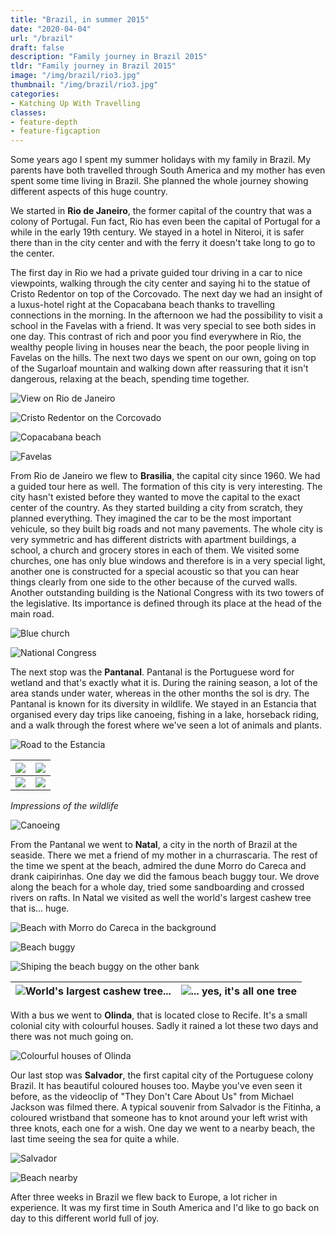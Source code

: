 ```yaml
---
title: "Brazil, in summer 2015"
date: "2020-04-04"
url: "/brazil"
draft: false
description: "Family journey in Brazil 2015"
tldr: "Family journey in Brazil 2015"
image: "/img/brazil/rio3.jpg"
thumbnail: "/img/brazil/rio3.jpg"
categories:
- Katching Up With Travelling
classes: 
- feature-depth
- feature-figcaption
---
```

Some years ago I spent my summer holidays with my family in Brazil. My parents have both travelled through South America and my mother has even spent some time living in Brazil. She planned the whole journey showing different aspects of this huge country.

We started in **Rio de Janeiro**, the former capital of the country that was a colony of Portugal. Fun fact, Rio has even been the capital of Portugal for a while in the early 19th century. We stayed in a hotel in Niteroi, it is safer there than in the city center and with the ferry it doesn't take long to go to the center.

<!--more-->

The first day in Rio we had a private guided tour driving in a car to nice viewpoints, walking through the city center and saying hi to the statue of Cristo Redentor on top of the Corcovado. The next day we had an insight of a luxus-hotel right at the Copacabana beach thanks to travelling connections in the morning. In the afternoon we had the possibility to visit a school in the Favelas with a friend. It was very special to see both sides in one day. This contrast of rich and poor you find everywhere in Rio, the wealthy people living in houses near the beach, the poor people living in Favelas on the hills. The next two days we spent on our own, going on top of the Sugarloaf mountain and walking down after reassuring that it isn't dangerous, relaxing at the beach, spending time together.

![View on Rio de Janeiro](/img/brazil/rio1.jpg)

![Cristo Redentor on the Corcovado](/img/brazil/rio2.jpg)

![Copacabana beach](/img/brazil/rio5.jpg)

![Favelas](/img/brazil/rio3.jpg)

From Rio de Janeiro we flew to **Brasilia**, the capital city since 1960. We had a guided tour here as well. The formation of this city is very interesting. The city hasn't existed before they wanted to move the capital to the exact center of the country. As they started building a city from scratch, they planned everything. They imagined the car to be the most important vehicule, so they built big roads and not many pavements. The whole city is very symmetric and has different districts with apartment buildings, a school, a church and grocery stores in each of them. We visited some churches, one has only blue windows and therefore is in a very special light, another one is constructed for a special acoustic so that you can hear things clearly from one side to the other because of the curved walls. Another outstanding building is the National Congress with its two towers of the legislative. Its importance is defined through its place at the head of the main road.

![Blue church](/img/brazil/brazilia1.jpg)

![National Congress](/img/brazil/brazilia2.jpg)

The next stop was the **Pantanal**. Pantanal is the Portuguese word for wetland and that's exactly what it is. During the raining season, a lot of the area stands under water, whereas in the other months the sol is dry. The Pantanal is known for its diversity in wildlife. We stayed in an Estancia that organised every day trips like canoeing, fishing in a lake, horseback riding, and a walk through the forest where we've seen a lot of animals and plants.

![Road to the Estancia](/img/brazil/pantanal4.jpg)

|![](/img/brazil/pantanal5.jpg)|![](/img/brazil/pantanal2.jpg)|
|---|---|
|![](/img/brazil/pantanal3.jpg)|![](/img/brazil/pantanal6.jpg)|

_Impressions of the wildlife_

![Canoeing](/img/brazil/pantanal1.jpg)

From the Pantanal we went to **Natal**, a city in the north of Brazil at the seaside. There we met a friend of my mother in a churrascaria. The rest of the time we spent at the beach, admired the dune Morro do Careca and drank caipirinhas. One day we did the famous beach buggy tour. We drove along the beach for a whole day, tried some sandboarding and crossed rivers on rafts. In Natal we visited as well the world's largest cashew tree that is... huge.

![Beach with Morro do Careca in the background](/img/brazil/natal3.jpg)

![Beach buggy](/img/brazil/natal1.jpg)

![Shiping the beach buggy on the other bank](/img/brazil/natal2.jpg)

|![World's largest cashew tree...](/img/brazil/tree1.jpg)|![... yes, it's all one tree](/img/brazil/tree2.jpg)|
|---|---|

With a bus we went to **Olinda**, that is located close to Recife. It's a small colonial city with colourful houses. Sadly it rained a lot these two days and there was not much going on.

![Colourful houses of Olinda](/img/brazil/olinda1.jpg)

Our last stop was **Salvador**, the first capital city of the Portuguese colony Brazil. It has beautiful coloured houses too. Maybe you've even seen it before, as the videoclip of "They Don't Care About Us" from Michael Jackson was filmed there. A typical souvenir from Salvador is the Fitinha, a coloured wristband that someone has to knot around your left wrist with three knots, each one for a wish. One day we went to a nearby beach, the last time seeing the sea for quite a while.

![Salvador](/img/brazil/salvador2.jpg)

![Beach nearby](/img/brazil/salvador1.jpg)

After three weeks in Brazil we flew back to Europe, a lot richer in experience. It was my first time in South America and I'd like to go back on day to this different world full of joy.
